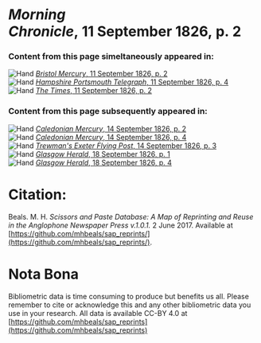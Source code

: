 # *Morning Chronicle*, 11 September 1826, p. 2  
  
### Content from this page simeltaneously appeared in:  
![Hand](http://scissorsandpaste.net/wp-content/uploads/2017/06/smallhandpointer.png) [*Bristol Mercury*, 11 September 1826, p. 2](https://mhbeals.github.io/sap_html/Bristol-Mercury/Bristol-Mercury-11-September-1826-p-2)  
![Hand](http://scissorsandpaste.net/wp-content/uploads/2017/06/smallhandpointer.png) [*Hampshire Portsmouth Telegraph*, 11 September 1826, p. 4](https://mhbeals.github.io/sap_html/Hampshire-Portsmouth-Telegraph/Hampshire-Portsmouth-Telegraph-11-September-1826-p-4)  
![Hand](http://scissorsandpaste.net/wp-content/uploads/2017/06/smallhandpointer.png) [*The Times*, 11 September 1826, p. 2](https://mhbeals.github.io/sap_html/The-Times/The-Times-11-September-1826-p-2)  
  
### Content from this page subsequently appeared in:  
![Hand](http://scissorsandpaste.net/wp-content/uploads/2017/06/smallhandpointer.png) [*Caledonian Mercury*, 14 September 1826, p. 2](https://mhbeals.github.io/sap_html/Caledonian-Mercury/Caledonian-Mercury-14-September-1826-p-2)  
![Hand](http://scissorsandpaste.net/wp-content/uploads/2017/06/smallhandpointer.png) [*Caledonian Mercury*, 14 September 1826, p. 4](https://mhbeals.github.io/sap_html/Caledonian-Mercury/Caledonian-Mercury-14-September-1826-p-4)  
![Hand](http://scissorsandpaste.net/wp-content/uploads/2017/06/smallhandpointer.png) [*Trewman's Exeter Flying Post*, 14 September 1826, p. 3](https://mhbeals.github.io/sap_html/Trewman's-Exeter-Flying-Post/Trewman's-Exeter-Flying-Post-14-September-1826-p-3)  
![Hand](http://scissorsandpaste.net/wp-content/uploads/2017/06/smallhandpointer.png) [*Glasgow Herald*, 18 September 1826, p. 1](https://mhbeals.github.io/sap_html/Glasgow-Herald/Glasgow-Herald-18-September-1826-p-1)  
![Hand](http://scissorsandpaste.net/wp-content/uploads/2017/06/smallhandpointer.png) [*Glasgow Herald*, 18 September 1826, p. 4](https://mhbeals.github.io/sap_html/Glasgow-Herald/Glasgow-Herald-18-September-1826-p-4)  


# Citation: 

Beals. M. H. *Scissors and Paste Database: A Map of Reprinting and Reuse in the Anglophone Newspaper Press v.1.0.1.* 2 June 2017. Available at [https://github.com/mhbeals/sap_reprints/](https://github.com/mhbeals/sap_reprints/). 

# Nota Bona

Bibliometric data is time consuming to produce but benefits us all. Please remember to cite or acknowledge this and any other bibliometric data you use in your research. All data is available CC-BY 4.0 at [https://github.com/mhbeals/sap_reprints](https://github.com/mhbeals/sap_reprints)